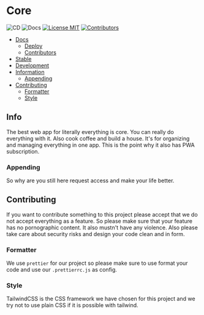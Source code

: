 # Core

![CD](https://github.com/feluxerich/core/actions/workflows/ci.yaml/badge.svg)
![Docs](https://github.com/feluxerich/core-docs/actions/workflows/mkdocs.yaml/badge.svg)
[![License MIT](https://img.shields.io/github/license/feluxerich/core)](https://github.com/feluxerich/core/blob/master/LICENSE)
[![Contributors](https://img.shields.io/github/contributors-anon/feluxerich/core)](https://github.com/feluxerich/core/graphs/contributors)

- [Docs](https://docs.core.fluxi.ml/)
  - [Deploy](https://docs.core.fluxi.ml/deploy)
  - [Contributors](https://docs.core.fluxi.ml/contributors)
- [Stable](https://core.fluxi.ml/)
- [Development](https://dev.core.fluxi.ml/)
- [Information](#info)
  - [Appending](#appending)
- [Contributing](#contributing)
  - [Formatter](#formatter)
  - [Style](#style)

## Info

The best web app for literally everything is core. You can really do everything with it. Also cook coffee and build a house. It's for organizing and managing everything in one app. This is the point why it also has PWA subscription.

### Appending

So why are you still here request access and make your life better.

## Contributing

If you want to contribute something to this project please accept that we do not accept everything as a feature. So please make sure that your feature has no pornographic content. It also mustn't have any violence. Also please take care about security risks and design your code clean and in form.

### Formatter

We use `prettier` for our project so please make sure to use format your code and use our `.prettierrc.js` as config.

### Style

TailwindCSS is the CSS framework we have chosen for this project and we try not to use plain CSS if it is possible with tailwind.
